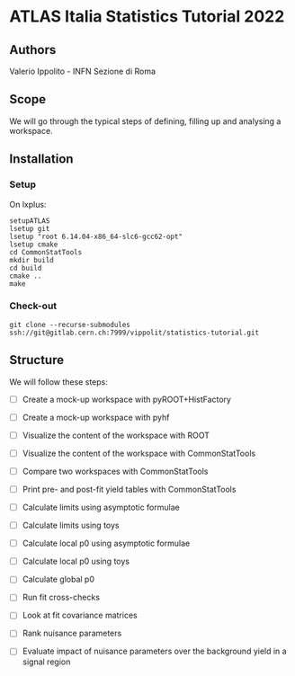 # ATLAS Italia Statistics Tutorial 2022

## Authors
Valerio Ippolito - INFN Sezione di Roma

## Scope
We will go through the typical steps of defining, filling up and analysing a workspace.

## Installation
### Setup
On lxplus:
```
setupATLAS
lsetup git
lsetup "root 6.14.04-x86_64-slc6-gcc62-opt"
lsetup cmake
cd CommonStatTools
mkdir build
cd build 
cmake ..
make
```

### Check-out 
```
git clone --recurse-submodules ssh://git@gitlab.cern.ch:7999/vippolit/statistics-tutorial.git
```

## Structure
We will follow these steps:
 - [ ] Create a mock-up workspace with pyROOT+HistFactory
 - [ ] Create a mock-up workspace with pyhf
 - [ ] Visualize the content of the workspace with ROOT
 - [ ] Visualize the content of the workspace with CommonStatTools
 - [ ] Compare two workspaces with CommonStatTools
 - [ ] Print pre- and post-fit yield tables with CommonStatTools
 - [ ] Calculate limits using asymptotic formulae
 - [ ] Calculate limits using toys
 - [ ] Calculate local p0 using asymptotic formulae
 - [ ] Calculate local p0 using toys
 - [ ] Calculate global p0
 - [ ] Run fit cross-checks
 - [ ] Look at fit covariance matrices
 - [ ] Rank nuisance parameters
 - [ ] Evaluate impact of nuisance parameters over the background yield in a signal region


